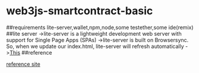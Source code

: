# web3js-smartcontract-basic
##requirements
lite-server,wallet,npm,node,some testether,some ide(remix)
##lite server
->lite-server is a lightweight development web server with support for Single Page Apps (SPAs)
->lite-server is built on Browsersync. So, when we update our index.html, lite-server will refresh automatically
->[This](https://www.freecodecamp.org/news/how-you-can-use-lite-server-for-a-simple-development-web-server-33ea527013c9/)
##reference

[reference site](https://learnweb3.io/lessons/build-your-first-d-app-on-ethereum/)

